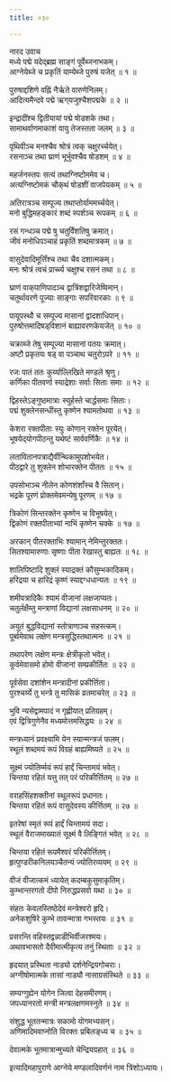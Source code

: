 ```yaml
---
title: ०३०

---
```

नारद उवाच  
मध्ये पद्मे यदेद्‌ब्रह्म साङ्गं पूर्वेब्जनाभकम्।  
आग्नेयेब्जे च प्रकृतिं याम्येब्जे पुरुषं यजेत् ॥ १ ॥  
  
पुरुषाद्दशिणे वह्निं नैर्ऋते वारुणेनिलम्।  
आदित्यमैन्दवे पद्मे ऋग्‌यजुश्चैशपद्मके ॥ २ ॥  
  
इन्द्रादींश्च द्वितीयायां पद्मे षोडशके तथा।  
सामाथर्वाणमाकाशं वायु तेजस्तता जलम् ॥ ३ ॥  
  
पृथिवीञ्च मनश्चैव श्रोत्रं त्वक् चक्षुरर्च्चयेत्।  
रसनाञ्च तथा घ्राणं भूर्भुवश्चैव षोडशम् ॥ ४ ॥  
  
महर्जनस्तपः सत्यं तथाग्निष्टोममेव च।  
अत्यग्निष्टोमकं चौक्‌थं षोडशीं वाजपेयकम् ॥ ५ ॥  
  
अतिरात्रञ्च सम्पूज्य तथाप्तोर्याममर्च्चयेत्।  
मनो बुद्धिमहङ्कारं शब्दं स्पर्शञ्च रूपकम् ॥ ६ ॥  
  
रसं गन्धञ्च पद्मे षु चतुर्विंशतिषु क्रमात्।  
जीवं मनोधिपञ्चाहं प्रकृतिं शब्दमात्रकम् ॥ ७ ॥  
  
वासुदेवादिमूर्त्तिंश्च तथा चैव दशात्मकम्।  
मनः श्रोत्रं त्वचं प्रार्च्च्य चक्षुश्च रसनं तथा ॥ ८ ॥  
  
घ्राणं वाक्‌पाणिपादञ्च द्वात्रिंशद्वारिजेष्विमान्।  
चतुर्थावरणे पूज्याः साङ्गाः सपरिवारकाः ॥ ९ ॥  
  
पायूपस्थौ च सम्पूज्य मासानां द्वादशाधिपान्।  
पुरुषोत्तमादिषड्‌विशानं बाह्यावरणकेयजेत् ॥ १० ॥  
  
चक्राब्जे तेषु सम्पूज्या मासानां पतयः क्रमात्।  
अष्टौ प्रकृतयः षड् वा पञ्चाथ चतुरोऽपरे ॥ ११ ॥  
  
रजः पातं ततः कुर्य्याल्लिखिते मण्डले श्रृणु।  
कर्णिका पीतवर्णा स्याद्रेशाः सर्वाः सिताः समाः ॥ १२ ॥  
  
द्विहस्तेऽङ्गुष्ठमात्राः स्युर्हस्ते चार्द्धसमाः सिताः।  
पद्मं शुक्लेनसन्धींस्तु कृष्णेन श्यामतोथवा ॥ १३ ॥  
  
केशरा रक्तपीताः स्युः कोणान् रक्तेन पूरयेत्।  
भूषयेद्‌योगपीठन्तु यथेष्टं सार्ववर्णिकैः ॥ १४ ॥  
  
लतावितानपत्राद्यैर्वीन्थिकामुपशोभयेत।  
पीठद्वारे तु शुक्लेन शोभारक्तेन पीततः ॥ १५ ॥  
  
उपसोभाञ्च नीलेन कोणशंशाँस्च वै सितान्।  
भद्रके पूरणं प्रोक्तमेवमन्येषु पूरणम् ॥ १७ ॥  
  
त्रिकोणं सिन्तरक्तेन कृष्णेन च विभूषयेत्।  
द्विकोणं रक्तपीताभ्यां नाभिं कृष्णेन चक्के ॥ १७ ॥  
  
अरकान् पीतरक्ताभिः श्यामान् नेमिन्तुरक्ततः।  
सितश्यामारुणाः सृष्णाः पीता रेखास्तु बाह्यतः ॥ १८ ॥  
  
शालिपिष्टादि शुक्लं स्याद्रक्तं कौसुम्भकादिकम्।  
हरिद्रया च हारिद्रं कृष्णं स्याद्दग्धधान्यतः ॥ १९ ॥  
  
शमीपत्रादिकैः श्यामं वीजानां लक्षजाप्यतः।  
चतुर्लक्षैम्तु मन्त्राणां विद्यानां लक्षसाधनम् ॥ २० ॥  
  
अयुतं बुद्धविद्यानां स्तोत्राणाञ्च सहस्त्कम्।  
पूर्ब्वमेवाथ लक्षेण मन्त्रसुद्धिस्तथात्मनः ॥ २१ ॥  
  
तथापरेण लक्षेण मन्त्रः क्षेत्रीकृतो भवेत्।  
कूर्वमेवासमो होमो वीजानां सम्प्रकीर्तितः ॥ २२ ॥  
  
पूर्वसेवा दशांशेन मन्त्रादीनां प्रकीर्त्तिता।  
पुरश्चर्य्ये तु भन्त्रे तु मासिकं व्रतमाचरेत् ॥ २३ ॥  
  
भुवि न्यसेद्वामपादं न गृह्णीयात् प्रतिग्रहम्।  
एवं द्वित्रिगुणेनैव मध्यमोत्तमसिद्धयः ॥ २४ ॥  
  
मन्त्रध्यानं प्रवक्ष्यामि येन स्यान्मन्त्रजं फलम्।  
स्थूलं शब्दमयं रूपं विग्रहं बाह्यमिष्यते ॥ २५ ॥  
  
सूक्ष्मं ज्योतिर्म्मयं रूपं हार्द्दं चिन्तामयं भवेत्।  
चिन्तया रहितं यत्तु तत् परं परिकीर्त्तितम् ॥ २७ ॥  
  
वराहसिंहशक्तीनां स्थूलरूपं प्रधानतः।  
चिन्तया रहितं रूपं वासुदेवस्य कीर्त्तितम् ॥ २७ ॥  
  
इतरेषां स्मृतं रूपं हार्द्दं चिन्तामयं सदा।  
स्थूलं वैराजमाख्यातं सूक्ष्मं वै लिङ्गितं भवेत् ॥ २८ ॥  
  
चिन्तया रहितं रूपमैश्वरं परिकीर्त्तितम्।  
हृत्पुण्डरीकनिलयञ्चैतन्यं ज्योतिरव्ययम् ॥ २९ ॥  
  
वीजं वीजात्कमं ध्यायेत् कदम्बकुसुमाकृतिम्।  
कुम्भान्तरगतो दीपो निरुद्धप्रसवो यथा ॥ ३० ॥  
  
संहतः केवलस्तिष्ठेदेवं मन्त्रेश्वरो हृदि।  
अनेकशुषिरे कुम्भे तावन्मात्रा गभस्तयः ॥ ३१ ॥  
  
प्रसरन्ति वहिस्तद्वन्नाडीभिर्वीजरश्मयः।  
अथावभासतो दैवीमात्मीकृत्य तनुं स्थिताः ॥ ३२ ॥  
  
हृदयात् प्रस्थिता नाड्यो दर्शनेन्द्रियगोचराः।  
अग्नीषोमात्मके तासां नाड्यौ नासाग्रसंस्थिते ॥ ३३ ॥  
  
सम्यग्गुह्येन योगेन जित्वा देहसमीरणम्।  
जपध्यानरतो मन्त्री मन्त्रलक्षणमस्नुते ॥ ३४ ॥  
  
संशुद्ध भूततन्मात्रः सकामो योगमभ्यसन्।  
अणिमादिमवाप्नोति विरक्तः प्रबिलङ्‌ध्य च ॥ ३५ ॥  
  
देवात्मके भूतमात्रान्मुच्यते चेन्द्रियग्रहात् ॥ ३६ ॥  
  
इत्यादिमहापुराणे आग्नेये मण्डलादिवर्णनं नाम त्रिंशोऽध्यायः।
